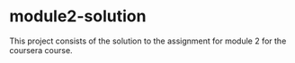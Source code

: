 # module2-solution
This project consists of the solution to the assignment for module 2 for the coursera course.
